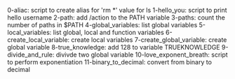 0-aliac: script to create alias for 'rm *' value for ls
1-hello_you: script to print hello username
2-path: add /action to the PATH variable
3-paths: count the number of paths in $PATH
4-global_variables: list global variables
5-local_variables: list global, local and function variables
6-create_local_variable: create local variables
7-create_global_variable: create global variable
8-true_knowledge: add 128 to variable TRUEKNOWLEDGE
9-divide_and_rule: divivde two global variable
10-love_exponent_breath: script to perform exponentiation
11-binary_to_decimal: convert from binary to decimal

